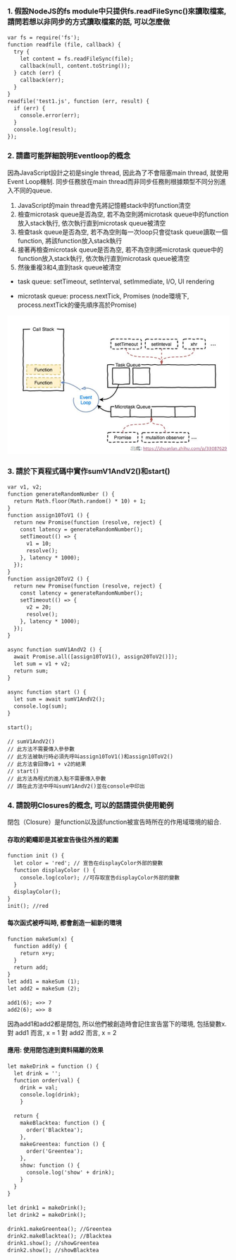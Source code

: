 ### 1. 假設NodeJS的fs module中只提供fs.readFileSync()來讀取檔案, 請問若想以非同步的方式讀取檔案的話, 可以怎麼做

```
var fs = require('fs');
function readfile (file, callback) {
  try {
    let content = fs.readFileSync(file);
    callback(null, content.toString());
  } catch (err) {
    callback(err);
  }
}
readfile('test1.js', function (err, result) {
  if (err) {
    console.error(err);
  }
  console.log(result);
});
```

### 2. 請盡可能詳細說明Eventloop的概念

因為JavaScript設計之初是single thread, 因此為了不會阻塞main thread, 就使用Event Loop機制.
同步任務放在main thread而非同步任務則根據類型不同分別進入不同的queue.
1.  JavaScript的main thread會先將記憶體stack中的function清空
2.	檢查microtask queue是否為空, 若不為空則將microtask queue中的function放入stack執行, 依次執行直到microtask queue被清空
3.  檢查task queue是否為空, 若不為空則每一次loop只會從task queue讀取一個function, 將該function放入stack執行
4.	接著再檢查microtask queue是否為空, 若不為空則將microtask queue中的function放入stack執行, 依次執行直到microtask queue被清空
5.  然後重複3和4,直到task queue被清空

* task queue: setTimeout, setInterval, setImmediate, I/O, UI rendering

* microtask queue: process.nextTick, Promises (node環境下, process.nextTick的優先順序高於Promise)

![](img.png)


### 3. 請於下頁程式碼中實作sumV1AndV2()和start()

```
var v1, v2;
function generateRandomNumber () {
  return Math.floor(Math.random() * 10) + 1;
}
function assign10ToV1 () {
  return new Promise(function (resolve, reject) {
    const latency = generateRandomNumber();
    setTimeout(() => {
      v1 = 10;
      resolve();
    }, latency * 1000);
  });
}
function assign20ToV2 () {
  return new Promise(function (resolve, reject) {
    const latency = generateRandomNumber();
    setTimeout(() => {
      v2 = 20;
      resolve();
    }, latency * 1000);
  });
}

async function sumV1AndV2 () {
  await Promise.all([assign10ToV1(), assign20ToV2()]);
  let sum = v1 + v2;
  return sum;
}

async function start () {
  let sum = await sumV1AndV2();
  console.log(sum);
}

start();

// sumV1AndV2()
// 此方法不需要傳入參參數
// 此方法被執行時必須先呼叫assign10ToV1()和assign10ToV2()
// 此方法會回傳v1 + v2的結果
// start()
// 此方法為程式的進入點不需要傳入參數
// 請在此方法中呼叫sumV1AndV2()並在console中印出

```

### 4. 請說明Closures的概念, 可以的話請提供使用範例

閉包（Closure）是function以及該function被宣告時所在的作用域環境的組合.

#### 存取的範疇即是其被宣告後往外推的範圍

```
function init () {
  let color = 'red'; // 宣告在displayColor外部的變數
  function displayColor () {
    console.log(color); //可存取宣告displayColor外部的變數
  }
  displayColor();
}
init(); //red
```

#### 每次函式被呼叫時, 都會創造一組新的環境

```
function makeSum(x) {
  function add(y) {
    return x+y;
  }
  return add;
}
let add1 = makeSum (1);
let add2 = makeSum (2);

add1(6); =>> 7
add2(6); =>> 8
```
因為add1和add2都是閉包, 所以他們被創造時會記住宣告當下的環境, 包括變數x.
對 add1 而言, x = 1
對 add2 而言, x = 2


#### 應用: 使用閉包達到資料隔離的效果

```
let makeDrink = function () {
  let drink = '';
  function order(val) {
    drink = val;
    console.log(drink);
    }

  return {
    makeBlacktea: function () {
      order('Blacktea');
    },
    makeGreentea: function () {
      order('Greentea');
    },
    show: function () {
      console.log('show' + drink);
    }
  }
}

let drink1 = makeDrink();
let drink2 = makeDrink();

drink1.makeGreentea(); //Greentea
drink2.makeBlacktea(); //Blacktea
drink1.show(); //showGreentea
drink2.show(); //showBlacktea

```